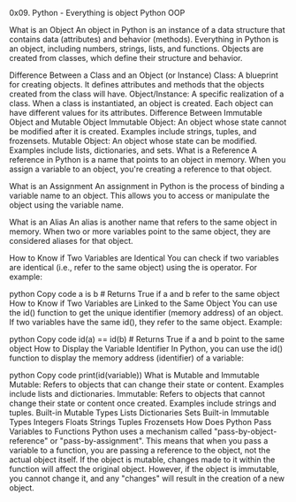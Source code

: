 0x09. Python - Everything is object
Python
OOP

What is an Object
An object in Python is an instance of a data structure that contains data (attributes) and behavior (methods). Everything in Python is an object, including numbers, strings, lists, and functions. Objects are created from classes, which define their structure and behavior.

Difference Between a Class and an Object (or Instance)
Class: A blueprint for creating objects. It defines attributes and methods that the objects created from the class will have.
Object/Instance: A specific realization of a class. When a class is instantiated, an object is created. Each object can have different values for its attributes.
Difference Between Immutable Object and Mutable Object
Immutable Object: An object whose state cannot be modified after it is created. Examples include strings, tuples, and frozensets.
Mutable Object: An object whose state can be modified. Examples include lists, dictionaries, and sets.
What is a Reference
A reference in Python is a name that points to an object in memory. When you assign a variable to an object, you're creating a reference to that object.

What is an Assignment
An assignment in Python is the process of binding a variable name to an object. This allows you to access or manipulate the object using the variable name.

What is an Alias
An alias is another name that refers to the same object in memory. When two or more variables point to the same object, they are considered aliases for that object.

How to Know if Two Variables are Identical
You can check if two variables are identical (i.e., refer to the same object) using the is operator. For example:

python
Copy code
a is b  # Returns True if a and b refer to the same object
How to Know if Two Variables are Linked to the Same Object
You can use the id() function to get the unique identifier (memory address) of an object. If two variables have the same id(), they refer to the same object. Example:

python
Copy code
id(a) == id(b)  # Returns True if a and b point to the same object
How to Display the Variable Identifier
In Python, you can use the id() function to display the memory address (identifier) of a variable:

python
Copy code
print(id(variable))
What is Mutable and Immutable
Mutable: Refers to objects that can change their state or content. Examples include lists and dictionaries.
Immutable: Refers to objects that cannot change their state or content once created. Examples include strings and tuples.
Built-in Mutable Types
Lists
Dictionaries
Sets
Built-in Immutable Types
Integers
Floats
Strings
Tuples
Frozensets
How Does Python Pass Variables to Functions
Python uses a mechanism called "pass-by-object-reference" or "pass-by-assignment". This means that when you pass a variable to a function, you are passing a reference to the object, not the actual object itself. If the object is mutable, changes made to it within the function will affect the original object. However, if the object is immutable, you cannot change it, and any "changes" will result in the creation of a new object.

